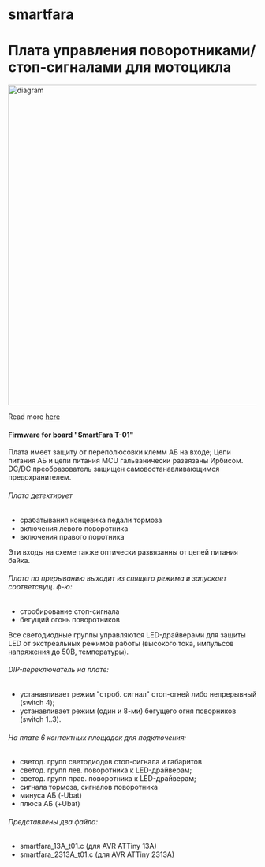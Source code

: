 # smartfara 
# Плата управления поворотниками/стоп-сигналами для мотоцикла

<img src= "https://user-images.githubusercontent.com/93090351/220214213-8454c857-e380-4cd6-8bec-6d5210063901.JPG" alt="diagram" width="650"/>


Read more [here](.smartfara_13A_t01.c)

#### Firmware for board "SmartFara T-01"

Плата имеет защиту от переполюсовки клемм АБ на входе; 
Цепи питания АБ и цепи питания MCU гальванически развязаны Ирбисом.
DC/DC преобразователь защищен самовостанавливающимся предохранителем.

###### Плата детектирует

- срабатывания концевика педали тормоза
- включения левого поворотника 
- включения правого поротника

Эти входы на схеме также оптически развязанны от цепей питания байка.

###### Плата по прерыванию выходит из спящего режима и запускает соответсвущ. ф-ю:

- стробирование стоп-сигнала
- бегущий огонь поворотников

Все светодиодные группы управляются LED-драйверами для защиты LED от экстреальных режимов работы (высокого тока, импульсов напряжения до 50В, температуры).  

###### DIP-переключатель на плате:

- устанавливает режим "строб. сигнал" стоп-огней либо непрерывный (switch 4);
- устанавливает режим (один и 8-ми) бегущего огня поворников (switch 1..3). 

###### На плате 6 контактных площадок для подключения:

 - светод. групп светодиодов стоп-сигнала и габаритов 
 - светод. групп лев. поворотника к LED-драйверам;
 - светод. групп прав. поворотника к LED-драйверам;
 - cигнала тормоза, сигналов поворотника
 - минуса АБ (-Ubat)  
 - плюса АБ  (+Ubat)
 
###### Представлены два файла:

 - smartfara_13A_t01.c (для AVR ATTiny 13A)
 - smartfara_2313A_t01.c (для AVR ATTiny 2313A)
